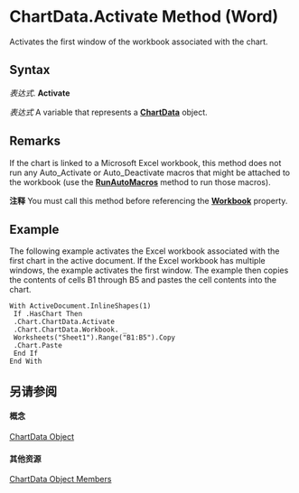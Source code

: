 
# ChartData.Activate Method (Word)

Activates the first window of the workbook associated with the chart.


## Syntax

 _表达式_. **Activate**

 _表达式_ A variable that represents a **[ChartData](323ee62c-9b70-8280-d448-79cf4d2b6953.md)** object.


## Remarks

If the chart is linked to a Microsoft Excel workbook, this method does not run any Auto_Activate or Auto_Deactivate macros that might be attached to the workbook (use the  **[RunAutoMacros](http://msdn.microsoft.com/library/85dfdadf-75e6-437d-fb7a-e17681a69b35%28Office.15%29.aspx)** method to run those macros).


 **注释**  You must call this method before referencing the  **[Workbook](2295d653-7a36-b258-dfb8-f48844331705.md)** property.


## Example

The following example activates the Excel workbook associated with the first chart in the active document. If the Excel workbook has multiple windows, the example activates the first window. The example then copies the contents of cells B1 through B5 and pastes the cell contents into the chart.


```
With ActiveDocument.InlineShapes(1) 
 If .HasChart Then 
 .Chart.ChartData.Activate 
 .Chart.ChartData.Workbook. _ 
 Worksheets("Sheet1").Range("B1:B5").Copy 
 .Chart.Paste 
 End If 
End With 

```


## 另请参阅


#### 概念


[ChartData Object](323ee62c-9b70-8280-d448-79cf4d2b6953.md)
#### 其他资源


[ChartData Object Members](http://msdn.microsoft.com/library/9739ff26-aaaf-eb33-19eb-46566e26bcff%28Office.15%29.aspx)